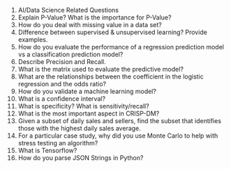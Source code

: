 1. AI/Data Science Related Questions
2. Explain P-Value? What is the importance for P-Value?
3. How do you deal with missing value in a data set?
4. Difference between supervised & unsupervised learning? Provide examples.
5. How do you evaluate the performance of a regression prediction model vs a classification prediction model?
6. Describe Precision and Recall.
7. What is the matrix used to evaluate the predictive model?
8. What are the relationships between the coefficient in the logistic regression and the odds ratio?
9. How do you validate a machine learning model?
10. What is a confidence interval?
11. What is specificity? What is sensitivity/recall?
12. What is the most important aspect in CRISP-DM?
13. Given a subset of daily sales and sellers, find the subset that identifies those with the highest daily sales average.
14. For a particular case study, why did you use Monte Carlo to help with stress testing an algorithm?
15. What is Tensorflow?
16. How do you parse JSON Strings in Python?

